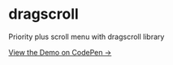 # dragscroll
Priority plus scroll menu with dragscroll library


<a href="https://codepen.io/evelynkoun/pen/pooybZP">View the Demo on CodePen →</a>
